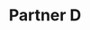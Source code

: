 ---
title: "Partner D"
type: "partners"
description: "This is a description of Partner D"
logo: "/images/partner-logo-dummy.png"
layout: partner-single
---
